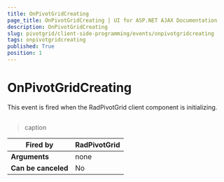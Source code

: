 ```yaml
---
title: OnPivotGridCreating
page_title: OnPivotGridCreating | UI for ASP.NET AJAX Documentation
description: OnPivotGridCreating
slug: pivotgrid/client-side-programming/events/onpivotgridcreating
tags: onpivotgridcreating
published: True
position: 1
---
```


# OnPivotGridCreating



This event is fired when the RadPivotGrid client component is initializing.

## 


>caption  

|  __Fired by__  | RadPivotGrid |
| ------ | ------ |
| __Arguments__ |none|
| __Can be canceled__ |No|
